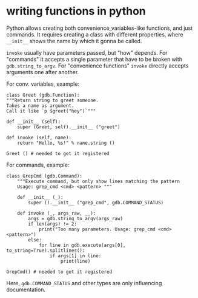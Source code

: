 # writing functions in python

Python allows creating both convenience_variables-like functions, and just commands. It requires creating a class with different properties, where `__init__` shows the name by which it gonna be called.

`invoke` usually have parameters passed, but "how" depends. For "commands" it accepts a single parameter that have to be broken with `gdb.string_to_argv`. For "convenience functions" `invoke` directly accepts arguments one after another.

For conv. variables, example:

    class Greet (gdb.Function):
    """Return string to greet someone.
    Takes a name as argument.
    Call it like `p $greet("hey")`"""

    def __init__ (self):
        super (Greet, self).__init__ ("greet")

    def invoke (self, name):
        return "Hello, %s!" % name.string ()

    Greet () # needed to get it registered

For commands, example:

    class GrepCmd (gdb.Command):
        """Execute command, but only show lines matching the pattern
        Usage: grep_cmd <cmd> <pattern> """

        def __init__ (_):
            super ().__init__ ("grep_cmd", gdb.COMMAND_STATUS)

        def invoke (_, args_raw, __):
            args = gdb.string_to_argv(args_raw)
            if len(args) != 2:
                print("Too many parameters. Usage: grep_cmd <cmd> <pattern>")
            else:
                for line in gdb.execute(args[0], to_string=True).splitlines():
                    if args[1] in line:
                        print(line)

    GrepCmd() # needed to get it registered

Here, `gdb.COMMAND_STATUS` and other types are only influencing documentation.

